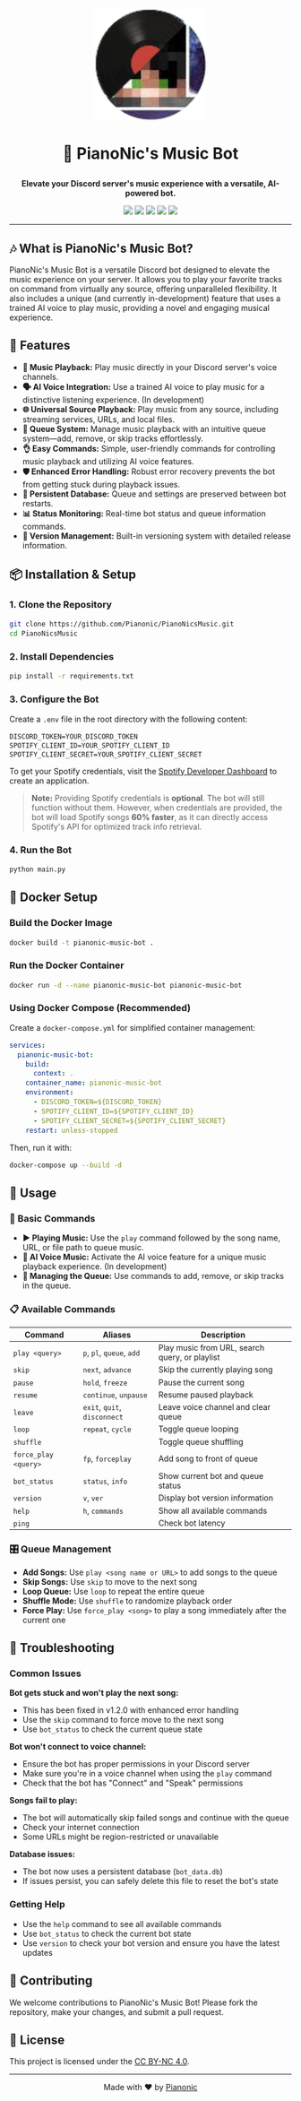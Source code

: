 <p align="center">
  <img src="https://github.com/Pianonic/PianoNicsMusic/blob/main/image/Logo.png?raw=true" alt="PianoNic's Music Bot" width="200"/>
</p>

# <p align="center">🎹 PianoNic's Music Bot</p>

<p align="center">
  <strong>Elevate your Discord server's music experience with a versatile, AI-powered bot.</strong>
</p>

<p align="center">
  <a><img src="https://hits.seeyoufarm.com/api/count/incr/badge.svg?url=https%3A%2F%2Fgithub.com%2FPianonic%2FPianoNicsMusic&count_bg=%237289DA&title_bg=%23555555&icon=discord.svg&icon_color=%23E7E7E7&title=Visits&edge_flat=false"/></a>
  <a href="https://github.com/Pianonic/PianoNicsMusic/blob/main/LICENSE.md"><img src="https://img.shields.io/badge/License-CC%20BY--NC%204.0-7289DA.svg"/></a>
  <a href="https://github.com/Pianonic/PianoNicsMusic?tab=readme-ov-file#-installation--setup"><img src="https://img.shields.io/badge/Selfhost-Instructions-7289DA.svg"/></a>
  <a><img src="https://img.shields.io/badge/Version-1.2.0-7289DA.svg"/></a>
  <a><img src="https://img.shields.io/badge/Python-3.8+-7289DA.svg"/></a>
</p>

---

## 🎶 What is PianoNic's Music Bot?

PianoNic's Music Bot is a versatile Discord bot designed to elevate the music experience on your server. It allows you to play your favorite tracks on command from virtually any source, offering unparalleled flexibility. It also includes a unique (and currently in-development) feature that uses a trained AI voice to play music, providing a novel and engaging musical experience.

## 🌟 Features

-   **🎵 Music Playback:** Play music directly in your Discord server's voice channels.
-   **🗣️ AI Voice Integration:** Use a trained AI voice to play music for a distinctive listening experience. (In development)
-   **🌐 Universal Source Playback:** Play music from any source, including streaming services, URLs, and local files.
-   **📜 Queue System:** Manage music playback with an intuitive queue system—add, remove, or skip tracks effortlessly.
-   **👌 Easy Commands:** Simple, user-friendly commands for controlling music playback and utilizing AI voice features.
-   **🛡️ Enhanced Error Handling:** Robust error recovery prevents the bot from getting stuck during playback issues.
-   **💾 Persistent Database:** Queue and settings are preserved between bot restarts.
-   **📊 Status Monitoring:** Real-time bot status and queue information commands.
-   **🔄 Version Management:** Built-in versioning system with detailed release information.

## 📦 Installation & Setup

### 1. Clone the Repository

```sh
git clone https://github.com/Pianonic/PianoNicsMusic.git
cd PianoNicsMusic
```

### 2. Install Dependencies

```sh
pip install -r requirements.txt
```

### 3. Configure the Bot

Create a `.env` file in the root directory with the following content:

```properties
DISCORD_TOKEN=YOUR_DISCORD_TOKEN
SPOTIFY_CLIENT_ID=YOUR_SPOTIFY_CLIENT_ID
SPOTIFY_CLIENT_SECRET=YOUR_SPOTIFY_CLIENT_SECRET
```

To get your Spotify credentials, visit the [Spotify Developer Dashboard](https://developer.spotify.com/documentation/web-api/concepts/apps) to create an application.

> **Note:** Providing Spotify credentials is **optional**. The bot will still function without them. However, when credentials are provided, the bot will load Spotify songs **60% faster**, as it can directly access Spotify's API for optimized track info retrieval.

### 4. Run the Bot

```sh
python main.py
```

## 🐳 Docker Setup

### Build the Docker Image

```sh
docker build -t pianonic-music-bot .
```

### Run the Docker Container

```sh
docker run -d --name pianonic-music-bot pianonic-music-bot
```

### Using Docker Compose (Recommended)

Create a `docker-compose.yml` for simplified container management:

```yaml
services:
  pianonic-music-bot:
    build:
      context: .
    container_name: pianonic-music-bot
    environment:
      - DISCORD_TOKEN=${DISCORD_TOKEN}
      - SPOTIFY_CLIENT_ID=${SPOTIFY_CLIENT_ID}
      - SPOTIFY_CLIENT_SECRET=${SPOTIFY_CLIENT_SECRET}
    restart: unless-stopped
```

Then, run it with:

```sh
docker-compose up --build -d
```

## 🚀 Usage

### 🎵 Basic Commands

-   **▶️ Playing Music:** Use the `play` command followed by the song name, URL, or file path to queue music.
-   **🎤 AI Voice Music:** Activate the AI voice feature for a unique music playback experience. (In development)
-   **🔀 Managing the Queue:** Use commands to add, remove, or skip tracks in the queue.

### 📋 Available Commands

| Command | Aliases | Description |
|---------|---------|-------------|
| `play <query>` | `p`, `pl`, `queue`, `add` | Play music from URL, search query, or playlist |
| `skip` | `next`, `advance` | Skip the currently playing song |
| `pause` | `hold`, `freeze` | Pause the current song |
| `resume` | `continue`, `unpause` | Resume paused playback |
| `leave` | `exit`, `quit`, `disconnect` | Leave voice channel and clear queue |
| `loop` | `repeat`, `cycle` | Toggle queue looping |
| `shuffle` | | Toggle queue shuffling |
| `force_play <query>` | `fp`, `forceplay` | Add song to front of queue |
| `bot_status` | `status`, `info` | Show current bot and queue status |
| `version` | `v`, `ver` | Display bot version information |
| `help` | `h`, `commands` | Show all available commands |
| `ping` | | Check bot latency |

### 🎛️ Queue Management

- **Add Songs:** Use `play <song name or URL>` to add songs to the queue
- **Skip Songs:** Use `skip` to move to the next song
- **Loop Queue:** Use `loop` to repeat the entire queue
- **Shuffle Mode:** Use `shuffle` to randomize playback order
- **Force Play:** Use `force_play <song>` to play a song immediately after the current one

## 🔧 Troubleshooting

### Common Issues

**Bot gets stuck and won't play the next song:**
- This has been fixed in v1.2.0 with enhanced error handling
- Use the `skip` command to force move to the next song
- Use `bot_status` to check the current queue state

**Bot won't connect to voice channel:**
- Ensure the bot has proper permissions in your Discord server
- Make sure you're in a voice channel when using the `play` command
- Check that the bot has "Connect" and "Speak" permissions

**Songs fail to play:**
- The bot will automatically skip failed songs and continue with the queue
- Check your internet connection
- Some URLs might be region-restricted or unavailable

**Database issues:**
- The bot now uses a persistent database (`bot_data.db`)
- If issues persist, you can safely delete this file to reset the bot's state

### Getting Help

- Use the `help` command to see all available commands
- Use `bot_status` to check the current bot state
- Use `version` to check your bot version and ensure you have the latest updates

## 🤝 Contributing

We welcome contributions to PianoNic's Music Bot! Please fork the repository, make your changes, and submit a pull request.

## 📄 License

This project is licensed under the [CC BY-NC 4.0](LICENSE.md).

---

<p align="center">Made with ❤️ by <a href="https://github.com/Pianonic">Pianonic</a></p>